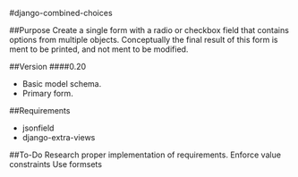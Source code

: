 #django-combined-choices


##Purpose
Create a single form with a radio or checkbox field that contains options from multiple objects. Conceptually the final result of this form is ment to be printed, and not ment to be modified.


##Version
####0.20
* Basic model schema.
* Primary form.


##Requirements
* jsonfield
* django-extra-views


##To-Do
Research proper implementation of requirements.
Enforce value constraints
Use formsets
